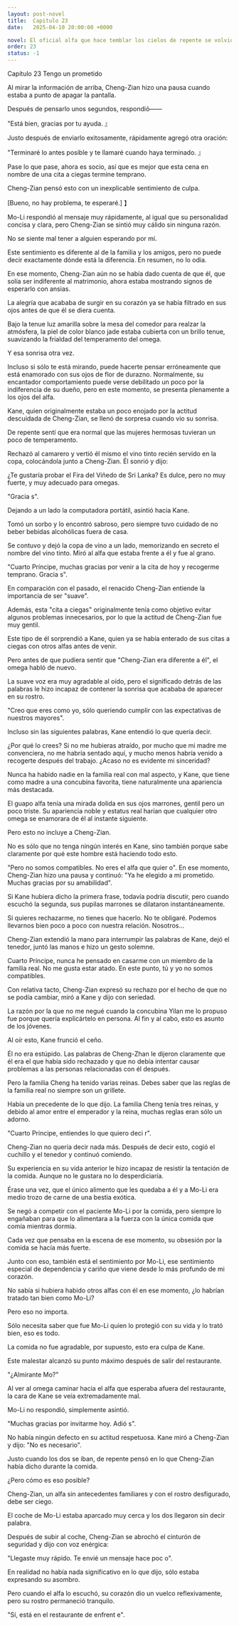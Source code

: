 ```yaml
---
layout: post-novel
title:  Capitulo 23
date:   2025-04-10 20:00:00 +0000

novel: El oficial alfa que hace temblar los cielos de repente se volvió dulce
order: 23
status: -1
---
```


Capítulo 23 Tengo un prometido

Al mirar la información de arriba, Cheng-Zian hizo una pausa cuando estaba a punto de apagar la pantalla.

Después de pensarlo unos segundos, respondió——

"Está bien, gracias por tu ayuda. 』

Justo después de enviarlo exitosamente, rápidamente agregó otra oración:

"Terminaré lo antes posible y te llamaré cuando haya terminado. 』

Pase lo que pase, ahora es socio, así que es mejor que esta cena en nombre de una cita a ciegas termine temprano.

Cheng-Zian pensó esto con un inexplicable sentimiento de culpa.

[Bueno, no hay problema, te esperaré.] 】

Mo-Li respondió al mensaje muy rápidamente, al igual que su personalidad concisa y clara, pero Cheng-Zian se sintió muy cálido sin ninguna razón.

No se siente mal tener a alguien esperando por mí.

Este sentimiento es diferente al de la familia y los amigos, pero no puede decir exactamente dónde está la diferencia. En resumen, no lo odia.

En ese momento, Cheng-Zian aún no se había dado cuenta de que él, que solía ser indiferente al matrimonio, ahora estaba mostrando signos de esperarlo con ansias.

La alegría que acababa de surgir en su corazón ya se había filtrado en sus ojos antes de que él se diera cuenta.

Bajo la tenue luz amarilla sobre la mesa del comedor para realzar la atmósfera, la piel de color blanco jade estaba cubierta con un brillo tenue, suavizando la frialdad del temperamento del omega.

Y esa sonrisa otra vez.

Incluso si sólo te está mirando, puede hacerte pensar erróneamente que está enamorado con sus ojos de flor de durazno. Normalmente, su encantador comportamiento puede verse debilitado un poco por la indiferencia de su dueño, pero en este momento, se presenta plenamente a los ojos del alfa.

Kane, quien originalmente estaba un poco enojado por la actitud descuidada de Cheng-Zian, se llenó de sorpresa cuando vio su sonrisa.

De repente sentí que era normal que las mujeres hermosas tuvieran un poco de temperamento.

Rechazó al camarero y vertió él mismo el vino tinto recién servido en la copa, colocándola junto a Cheng-Zian. Él sonrió y dijo:

¿Te gustaría probar el Fira del Viñedo de Sri Lanka? Es dulce, pero no muy fuerte, y muy adecuado para omegas.

"Gracia s".

Dejando a un lado la computadora portátil, asintió hacia Kane.

Tomó un sorbo y lo encontró sabroso, pero siempre tuvo cuidado de no beber bebidas alcohólicas fuera de casa.

Se contuvo y dejó la copa de vino a un lado, memorizando en secreto el nombre del vino tinto. Miró al alfa que estaba frente a él y fue al grano.

"Cuarto Príncipe, muchas gracias por venir a la cita de hoy y recogerme temprano. Gracia s".

En comparación con el pasado, el renacido Cheng-Zian entiende la importancia de ser "suave".

Además, esta "cita a ciegas" originalmente tenía como objetivo evitar algunos problemas innecesarios, por lo que la actitud de Cheng-Zian fue muy gentil.

Este tipo de él sorprendió a Kane, quien ya se había enterado de sus citas a ciegas con otros alfas antes de venir.

Pero antes de que pudiera sentir que "Cheng-Zian era diferente a él", el omega habló de nuevo.

La suave voz era muy agradable al oído, pero el significado detrás de las palabras le hizo incapaz de contener la sonrisa que acababa de aparecer en su rostro.

"Creo que eres como yo, sólo queriendo cumplir con las expectativas de nuestros mayores".

Incluso sin las siguientes palabras, Kane entendió lo que quería decir.

¿Por qué lo crees? Si no me hubieras atraído, por mucho que mi madre me convenciera, no me habría sentado aquí, y mucho menos habría venido a recogerte después del trabajo. ¿Acaso no es evidente mi sinceridad?

Nunca ha habido nadie en la familia real con mal aspecto, y Kane, que tiene como madre a una concubina favorita, tiene naturalmente una apariencia más destacada.

El guapo alfa tenía una mirada dolida en sus ojos marrones, gentil pero un poco triste. Su apariencia noble y estatus real harían que cualquier otro omega se enamorara de él al instante siguiente.

Pero esto no incluye a Cheng-Zian.

No es sólo que no tenga ningún interés en Kane, sino también porque sabe claramente por qué este hombre está haciendo todo esto.

"Pero no somos compatibles. No eres el alfa que quier o". En ese momento, Cheng-Zian hizo una pausa y continuó: "Ya he elegido a mi prometido. Muchas gracias por su amabilidad".

Si Kane hubiera dicho la primera frase, todavía podría discutir, pero cuando escuchó la segunda, sus pupilas marrones se dilataron instantáneamente.

Si quieres rechazarme, no tienes que hacerlo. No te obligaré. Podemos llevarnos bien poco a poco con nuestra relación. Nosotros...

Cheng-Zian extendió la mano para interrumpir las palabras de Kane, dejó el tenedor, juntó las manos e hizo un gesto solemne.

Cuarto Príncipe, nunca he pensado en casarme con un miembro de la familia real. No me gusta estar atado. En este punto, tú y yo no somos compatibles.

Con relativa tacto, Cheng-Zian expresó su rechazo por el hecho de que no se podía cambiar, miró a Kane y dijo con seriedad.

La razón por la que no me negué cuando la concubina Yilan me lo propuso fue porque quería explicártelo en persona. Al fin y al cabo, esto es asunto de los jóvenes.

Al oír esto, Kane frunció el ceño.

Él no era estúpido. Las palabras de Cheng-Zhan le dijeron claramente que él era el que había sido rechazado y que no debía intentar causar problemas a las personas relacionadas con él después.

Pero la familia Cheng ha tenido varias reinas. Debes saber que las reglas de la familia real no siempre son un grillete.

Había un precedente de lo que dijo. La familia Cheng tenía tres reinas, y debido al amor entre el emperador y la reina, muchas reglas eran sólo un adorno.

"Cuarto Príncipe, entiendes lo que quiero deci r".

Cheng-Zian no quería decir nada más. Después de decir esto, cogió el cuchillo y el tenedor y continuó comiendo.

Su experiencia en su vida anterior le hizo incapaz de resistir la tentación de la comida. Aunque no le gustara no lo desperdiciaría.

Érase una vez, que el único alimento que les quedaba a él y a Mo-Li era medio trozo de carne de una bestia exótica.

Se negó a competir con el paciente Mo-Li por la comida, pero siempre lo engañaban para que lo alimentara a la fuerza con la única comida que comía mientras dormía.

Cada vez que pensaba en la escena de ese momento, su obsesión por la comida se hacía más fuerte.

Junto con eso, también está el sentimiento por Mo-Li, ese sentimiento especial de dependencia y cariño que viene desde lo más profundo de mi corazón.

No sabía si hubiera habido otros alfas con él en ese momento, ¿lo habrían tratado tan bien como Mo-Li?

Pero eso no importa.

Sólo necesita saber que fue Mo-Li quien lo protegió con su vida y lo trató bien, eso es todo.

La comida no fue agradable, por supuesto, esto era culpa de Kane.

Este malestar alcanzó su punto máximo después de salir del restaurante.

"¿Almirante Mo?"

Al ver al omega caminar hacia el alfa que esperaba afuera del restaurante, la cara de Kane se veía extremadamente mal.

Mo-Li no respondió, simplemente asintió.

"Muchas gracias por invitarme hoy. Adió s".

No había ningún defecto en su actitud respetuosa. Kane miró a Cheng-Zian y dijo: "No es necesario".

Justo cuando los dos se iban, de repente pensó en lo que Cheng-Zian había dicho durante la comida.

¿Pero cómo es eso posible?

Cheng-Zian, un alfa sin antecedentes familiares y con el rostro desfigurado, debe ser ciego.

El coche de Mo-Li estaba aparcado muy cerca y los dos llegaron sin decir palabra.

Después de subir al coche, Cheng-Zian se abrochó el cinturón de seguridad y dijo con voz enérgica:

"Llegaste muy rápido. Te envié un mensaje hace poc o".

En realidad no había nada significativo en lo que dijo, sólo estaba expresando su asombro.

Pero cuando el alfa lo escuchó, su corazón dio un vuelco reflexivamente, pero su rostro permaneció tranquilo.

"Sí, está en el restaurante de enfrent e".





